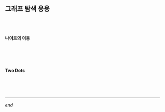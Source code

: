 ## 그래프 탐색 응용

<br>

<br>

#### 나이트의 이동

```python

```

<br>

<br>

#### Two Dots

```python

```

<br>

<br>

---

*end*
